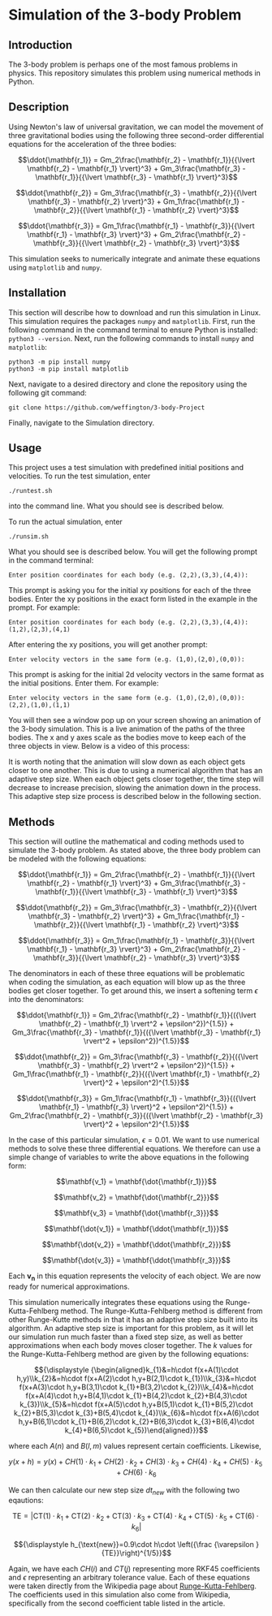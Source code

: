 # Simulation of the 3-body Problem
## Introduction
The 3-body problem is perhaps one of the most famous problems in physics. This repository simulates this problem using numerical methods in Python.

## Description
Using Newton's law of universal gravitation, we can model the movement of three gravitational bodies using the following three second-order differential equations for the acceleration of the three bodies:

$$\ddot{\mathbf{r_1}} = Gm_2\frac{\mathbf{r_2} - \mathbf{r_1}}{{\lvert \mathbf{r_2} - \mathbf{r_1} \rvert}^3} + Gm_3\frac{\mathbf{r_3} - \mathbf{r_1}}{{\lvert \mathbf{r_3} - \mathbf{r_1} \rvert}^3}$$

$$\ddot{\mathbf{r_2}} = Gm_3\frac{\mathbf{r_3} - \mathbf{r_2}}{{\lvert \mathbf{r_3} - \mathbf{r_2} \rvert}^3} + Gm_1\frac{\mathbf{r_1} - \mathbf{r_2}}{{\lvert \mathbf{r_1} - \mathbf{r_2} \rvert}^3}$$

$$\ddot{\mathbf{r_3}} = Gm_1\frac{\mathbf{r_1} - \mathbf{r_3}}{{\lvert \mathbf{r_1} - \mathbf{r_3} \rvert}^3} + Gm_2\frac{\mathbf{r_2} - \mathbf{r_3}}{{\lvert \mathbf{r_2} - \mathbf{r_3} \rvert}^3}$$

This simulation seeks to numerically integrate and animate these equations using `matplotlib` and `numpy`.

## Installation
This section will describe how to download and run this simulation in Linux. This simulation requires the packages `numpy` and `matplotlib`. First, run the following command in the command terminal to ensure Python is installed: 
`python3 --version`.
Next, run the following commands to install `numpy` and `matplotlib`:
```
python3 -m pip install numpy
python3 -m pip install matplotlib
```
Next, navigate to a desired directory and clone the repository using the following git command:

```
git clone https://github.com/weffington/3-body-Project
```

Finally, navigate to the Simulation directory.

## Usage
This project uses a test simulation with predefined initial positions and velocities. To run the test simulation, enter 
```
./runtest.sh
```

into the command line. What you should see is described below.

To run the actual simulation, enter 
```
./runsim.sh
```
What you should see is described below.
You will get the following prompt in the command terminal:
```
Enter position coordinates for each body (e.g. (2,2),(3,3),(4,4)):
```
This prompt is asking you for the initial xy positions for each of the three bodies. Enter the xy positions in the exact form listed in the example in the prompt. For example:
```
Enter position coordinates for each body (e.g. (2,2),(3,3),(4,4)):
(1,2),(2,3),(4,1)
``` 
After entering the xy positions, you will get another prompt:
```
Enter velocity vectors in the same form (e.g. (1,0),(2,0),(0,0)):
```
This prompt is asking for the initial 2d velocity vectors in the same format as the initial positions. Enter them. For example:
```
Enter velocity vectors in the same form (e.g. (1,0),(2,0),(0,0)):
(2,2),(1,0),(1,1)
```
You will then see a window pop up on your screen showing an animation of the 3-body simulation. This is a live animation of the paths of the three bodies. The x and y axes scale as the bodies move to keep each of the three objects in view. Below is a video of this process:

It is worth noting that the animation will slow down as each object gets closer to one another. This is due to using a numerical algorithm that has an adaptive step size. When each object gets closer together, the time step will decrease to increase precision, slowing the animation down in the process. This adaptive step size process is described below in the following section.

## Methods
This section will outline the mathematical and coding methods used to simulate the 3-body problem. As stated above, the three body problem can be modeled with the following equations:

$$\ddot{\mathbf{r_1}} = Gm_2\frac{\mathbf{r_2} - \mathbf{r_1}}{{\lvert \mathbf{r_2} - \mathbf{r_1} \rvert}^3} + Gm_3\frac{\mathbf{r_3} - \mathbf{r_1}}{{\lvert \mathbf{r_3} - \mathbf{r_1} \rvert}^3}$$

$$\ddot{\mathbf{r_2}} = Gm_3\frac{\mathbf{r_3} - \mathbf{r_2}}{{\lvert \mathbf{r_3} - \mathbf{r_2} \rvert}^3} + Gm_1\frac{\mathbf{r_1} - \mathbf{r_2}}{{\lvert \mathbf{r_1} - \mathbf{r_2} \rvert}^3}$$

$$\ddot{\mathbf{r_3}} = Gm_1\frac{\mathbf{r_1} - \mathbf{r_3}}{{\lvert \mathbf{r_1} - \mathbf{r_3} \rvert}^3} + Gm_2\frac{\mathbf{r_2} - \mathbf{r_3}}{{\lvert \mathbf{r_2} - \mathbf{r_3} \rvert}^3}$$

The denominators in each of these three equations will be problematic when coding the simulation, as each equation will blow up as the three bodies get closer together. To get around this, we insert a softening term $\epsilon$ into the denominators:

$$\ddot{\mathbf{r_1}} = Gm_2\frac{\mathbf{r_2} - \mathbf{r_1}}{({\lvert \mathbf{r_2} - \mathbf{r_1} \rvert^2 + \epsilon^2})^{1.5}} + Gm_3\frac{\mathbf{r_3} - \mathbf{r_1}}{({\lvert \mathbf{r_3} - \mathbf{r_1} \rvert^2 + \epsilon^2})^{1.5}}$$

$$\ddot{\mathbf{r_2}} = Gm_3\frac{\mathbf{r_3} - \mathbf{r_2}}{({\lvert \mathbf{r_3} - \mathbf{r_2} \rvert^2 + \epsilon^2})^{1.5}} + Gm_1\frac{\mathbf{r_1} - \mathbf{r_2}}{({\lvert \mathbf{r_1} - \mathbf{r_2} \rvert}^2 + \epsilon^2)^{1.5}}$$

$$\ddot{\mathbf{r_3}} = Gm_1\frac{\mathbf{r_1} - \mathbf{r_3}}{({\lvert \mathbf{r_1} - \mathbf{r_3} \rvert}^2 + \epsilon^2)^{1.5}} + Gm_2\frac{\mathbf{r_2} - \mathbf{r_3}}{({\lvert \mathbf{r_2} - \mathbf{r_3} \rvert}^2 + \epsilon^2)^{1.5}}$$


In the case of this particular simulation, $\epsilon = 0.01$. We want to use numerical methods to solve these three differential equations. We therefore can use a simple change of variables to write the above equations in the following form:

$$\mathbf{v_1} = \mathbf{\dot{\mathbf{r_1}}}$$

$$\mathbf{v_2} = \mathbf{\dot{\mathbf{r_2}}}$$

$$\mathbf{v_3} = \mathbf{\dot{\mathbf{r_3}}}$$

$$\mathbf{\dot{v_1}} = \mathbf{\ddot{\mathbf{r_1}}}$$

$$\mathbf{\dot{v_2}} = \mathbf{\ddot{\mathbf{r_2}}}$$

$$\mathbf{\dot{v_3}} = \mathbf{\ddot{\mathbf{r_3}}}$$

Each $\mathbf{v_n}$ in this equation represents the velocity of each object. We are now ready for numerical approximations.

This simulation numerically integrates these equations using the Runge-Kutta-Fehlberg method. The Runge-Kutta-Fehlberg method is different from other Runge-Kutte methods in that it has an adaptive step size built into its algorithm. An adaptive step size is important for this problem, as it will let our simulation run much faster than a fixed step size, as well as better approximations when each body moves closer together. The $k$ values for the Runge-Kutta-Fehlberg method are given by the following equations:

$${\displaystyle {\begin{aligned}k_{1}&=h\cdot f(x+A(1)\cdot h,y)\\k_{2}&=h\cdot f(x+A(2)\cdot h,y+B(2,1)\cdot k_{1})\\k_{3}&=h\cdot f(x+A(3)\cdot h,y+B(3,1)\cdot k_{1}+B(3,2)\cdot k_{2})\\k_{4}&=h\cdot f(x+A(4)\cdot h,y+B(4,1)\cdot k_{1}+B(4,2)\cdot k_{2}+B(4,3)\cdot k_{3})\\k_{5}&=h\cdot f(x+A(5)\cdot h,y+B(5,1)\cdot k_{1}+B(5,2)\cdot k_{2}+B(5,3)\cdot k_{3}+B(5,4)\cdot k_{4})\\k_{6}&=h\cdot f(x+A(6)\cdot h,y+B(6,1)\cdot k_{1}+B(6,2)\cdot k_{2}+B(6,3)\cdot k_{3}+B(6,4)\cdot k_{4}+B(6,5)\cdot k_{5})\end{aligned}}}$$

where each $A(n)$ and $B(l,m)$ values represent certain coefficients. Likewise,

$${\displaystyle y(x+h)=y(x)+CH(1)\cdot k_{1}+CH(2)\cdot k_{2}+CH(3)\cdot k_{3}+CH(4)\cdot k_{4}+CH(5)\cdot k_{5}+CH(6)\cdot k_{6}}$$

We can then calculate our new step size $dt_{new}$ with the following two eqautions:

$${\displaystyle \mathrm {TE} =\left|\mathrm {CT} (1)\cdot k_{1}+\mathrm {CT} (2)\cdot k_{2}+\mathrm {CT} (3)\cdot k_{3}+\mathrm {CT} (4)\cdot k_{4}+\mathrm {CT} (5)\cdot k_{5}+\mathrm {CT} (6)\cdot k_{6}\right|}$$


$${\displaystyle h_{\text{new}}=0.9\cdot h\cdot \left({\frac {\varepsilon }{TE}}\right)^{1/5}}$$

Again, we have each $CH(i)$ and $CT(j)$ representing more RKF45 coefficients and $\epsilon$ representing an arbitrary tolerance value. Each of these equations were taken directly from the Wikipedia page about [Runge-Kutta-Fehlberg](https://en.wikipedia.org/wiki/Runge%E2%80%93Kutta%E2%80%93Fehlberg_method). The coefficients used in this simulation also come from Wikipedia, specifically from the second coefficient table listed in the article. 



